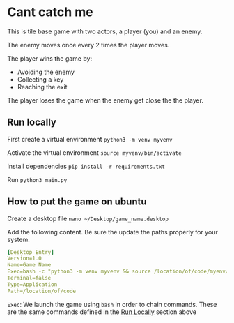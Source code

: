 # Cant catch me

This is tile base game with two actors, a player (you) and an enemy.

The enemy moves once every 2 times the player moves.

The player wins the game by:
- Avoiding the enemy
- Collecting a key
- Reaching the exit

The player loses the game when the enemy get close the the player.


## Run locally

First create a virtual environment
`python3 -m venv myvenv`

Activate the virtual environment
`source myvenv/bin/activate`

Install dependencies
`pip install -r requirements.txt`

Run
`python3 main.py`


## How to put the game on ubuntu

Create a desktop file
`nano ~/Desktop/game_name.desktop`

Add the following content.
Be sure the update the paths properly for your system.
```yaml
[Desktop Entry]
Version=1.0
Name=Game Name
Exec=bash -c "python3 -m venv myvenv && source /location/of/code/myenv/bin/activate && pip install -r requirements.txt && /usr/bin/python3 /location/of/code/main.py"
Terminal=false
Type=Application
Path=/location/of/code
```

`Exec`: We launch the game using `bash` in order to chain commands. These are the same commands defined in the [Run Locally](#run-locally) section above
